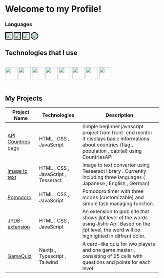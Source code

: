 
# Welcome to my Profile!
### Languages
  <div width="100%">
  <img height="20" style="border:black solid 2px" src="https://upload.wikimedia.org/wikipedia/commons/7/7d/National_Flag_of_Poland.png">
  <img height="20" style="border:black solid 2px" src="https://th.bing.com/th/id/R.4538343121bbbdb4567f4f84939d7cf7?rik=tXYzzosmKWjTsw&riu=http%3a%2f%2f1.bp.blogspot.com%2f-MpEVFMYWmoU%2fUPJ_zq9m_jI%2fAAAAAAAAFR8%2fEbVMdTciKlo%2fs1600%2fFlag_great_britain%2bhd%2bwallpapers.png&ehk=DXo8k4GW5AE7YFGJMEvhNKMKPb7k%2bF2eAXDgGVJttBQ%3d&risl=&pid=ImgRaw&r=0">
  <img height="20" style="border:black solid 2px" src="https://upload.wikimedia.org/wikipedia/en/thumb/9/9e/Flag_of_Japan.svg/1200px-Flag_of_Japan.svg.png">
  <img height="20" style="border:black solid 2px;border-radius:100%" src="https://th.bing.com/th/id/OIP.Zj6tCyQ1eqJENG9IXEH-1QHaEc?rs=1&pid=ImgDetMain">
  </div>
  
## Technologies that I use                                                                                                                                                                                                                              
<br/>
<div width="100%">
  <img height="40" src="https://user-images.githubusercontent.com/125974589/224845400-7f32f10f-c890-4173-b737-975e8ef0eb6a.png">
  <img height="40" src="https://upload.wikimedia.org/wikipedia/commons/thumb/4/4c/Typescript_logo_2020.svg/2048px-Typescript_logo_2020.svg.png">
  <img height="40" src="https://user-images.githubusercontent.com/125974589/224845892-84c992f3-fe94-44ee-81d3-10e4260693a7.png">
  <img height="40" src="https://www.svgrepo.com/show/354113/nextjs-icon.svg">
  <img height="40" src="https://upload.wikimedia.org/wikipedia/commons/thumb/d/d5/Tailwind_CSS_Logo.svg/512px-Tailwind_CSS_Logo.svg.png?20230715030042">
  <img height="40" src="https://static-00.iconduck.com/assets.00/node-js-icon-454x512-nztofx17.png">
  <img height="40" src="https://upload.wikimedia.org/wikipedia/commons/thumb/c/c3/Python-logo-notext.svg/115px-Python-logo-notext.svg.png">
  <img height="40" src="https://cdn.freebiesupply.com/logos/large/2x/java-logo-png-transparent.png">
</div>

<br/>

## My Projects
| Project Name                                                                               | Technologies                                                   | Description                                                                                       |
| ------------------------------------------------------------------------------------------ | -------------------------------------------------------------- | ------------------------------------------------------------------------------------------------- |
| <a href="https://github.com/blokzz/api-countries">API Countries page      </a>                      | HTML , CSS , JavaScript                                        | Simple beginner javascript project from front-end mentor. It displays  basic informations about countries (flag , population , capital) using CountriesAPI    |
| <a href="https://github.com/blokzz/Tesseract">Image to text        </a>                         | HTML , CSS , JavaScript , Tesseract                            | Image to text converter using Tesseract library . Currently including three languages ( Japanese , English , German) |
| <a href="https://github.com/blokzz/Pomodoro">Pomodoro</a>                                  | HTML , CSS , JavaScript                                        | Pomodoro timer with three modes (customizable) and simple task managing function.                   |
| <a href="https://github.com/blokzz/Jpdb-extension">JPDB-extension        </a>                      | HTML , CSS , JavaScript                                        | An extension to jpdb site that shows jlpt level of the words using Jisho Api. Based on the jlpt level, the word will be highlighted in diffrent color. |
| <a href="https://github.com/blokzz/GameQuiz">GameQuiz       </a>                      | Nextjs , Typescript , Tailwind                                        |A card-like quiz for two players and one game master , consisting of 25 cells with questions and points for each level.  |
</div>

